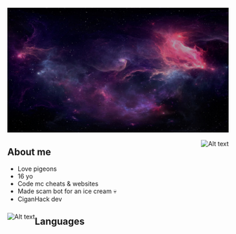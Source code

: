![GitHub steats](photo_2023-03-09_19-44-34.jpg)

 

<img src="https://github-readme-stats.vercel.app/api?username=NebulousPigeon&theme=tokyonight&show_icons=true" alt="Alt text" align="right">

## About me

-  Love pigeons
-  16 yo
-  Code mc cheats & websites
-  Made scam bot for an ice cream :skull:
-  CiganHack dev

###  

<img src="https://github-readme-stats.vercel.app/api?username=NebulousPigeon&theme=tokyonight&show_icons=true" alt="Alt text" align="left">

## Languages





